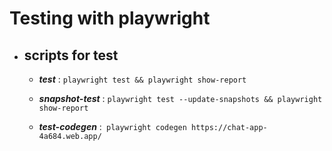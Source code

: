 # Testing with playwright

- ## scripts for test

  - **_test_** : `playwright test && playwright show-report`

  - **_snapshot-test_** : `playwright test --update-snapshots && playwright show-report`

  - **_test-codegen_** :` playwright codegen https://chat-app-4a684.web.app/`
